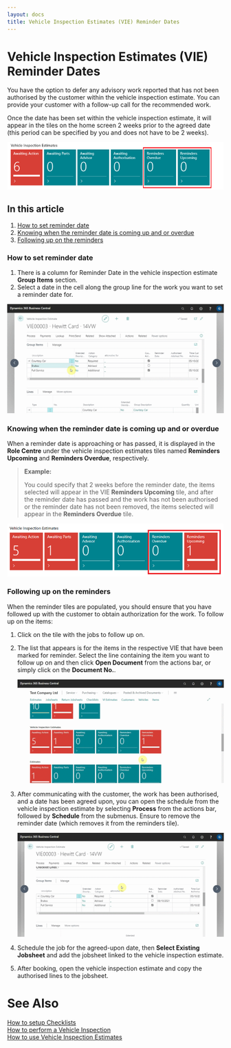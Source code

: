 ```yaml
---
layout: docs
title: Vehicle Inspection Estimates (VIE) Reminder Dates
---
```


#   Vehicle Inspection Estimates (VIE) Reminder Dates

You have the option to defer any advisory work reported that has not been authorised by the customer within the vehicle inspection estimate. You can provide your customer with a follow-up call for the recommended work.

Once the date has been set within the vehicle inspection estimate, it will appear in the tiles on the home screen 2 weeks prior to the agreed date (this period can be specified by you and does not have to be 2 weeks).

![](media/garagehive-vie-reminders1.png)

## In this article
1. [How to set reminder date](#how-to-set-reminder-date)
2. [Knowing when the reminder date is coming up and or overdue](#Knowing-when-the-reminder-date-is-coming-up-and-or-overdue)
3. [Following up on the reminders](#Following-up-on-the-reminders)

### How to set reminder date 
1. There is a column for Reminder Date in the vehicle inspection estimate **Group Items** section.
2. Select a date in the cell along the group line for the work you want to set a reminder date for.

![](media/garagehive-vie-reminders2.gif)

### Knowing when the reminder date is coming up and or overdue 
When a reminder date is approaching or has passed, it is displayed in the **Role Centre** under the vehicle inspection estimates tiles named **Reminders Upcoming** and **Reminders Overdue**, respectively.

> **Example:**
>
> You could specify that 2 weeks before the reminder date, the items selected will appear in the VIE **Reminders Upcoming** tile, and after the reminder date has passed and the work has not been authorised or the reminder date has not been removed, the items selected will appear in the **Reminders Overdue** tile.

![](media/garagehive-vie-reminders3.png)

### Following up on the reminders
When the reminder tiles are populated, you should ensure that you have followed up with the customer to obtain authorization for the work. To follow up on the items: 
1. Click on the tile with the jobs to follow up on.
2. The list that appears is for the items in the respective VIE that have been marked for reminder. Select the line containing the item you want to follow up on and then click **Open Document** from the actions bar, or simply click on the **Document No.**.

   ![](media/garagehive-vie-reminders4.gif)

3. After communicating with the customer, the work has been authorised, and a date has been agreed upon, you can open the schedule from the vehicle inspection estimate by selecting **Process** from the actions bar, followed by **Schedule** from the submenus. Ensure to remove the reminder date (which removes it from the reminders tile).

   ![](media/garagehive-vie-reminders5.gif)

4. Schedule the job for the agreed-upon date, then **Select Existing Jobsheet** and add the jobsheet linked to the vehicle inspection estimate.
5. After booking, open the vehicle inspection estimate and copy the authorised lines to the jobsheet.

# See Also
 
[How to setup Checklists](garagehive-checklist-how-to-create.html "How to setup Checklists in Garage Hive") \
[How to perform a Vehicle Inspection](/docs/garagehive-technicians-vehicle-inspections.html "How to perform a Vehicle Inspection") \
[How to use Vehicle Inspection Estimates](/docs/garagehive-VHC.html)
